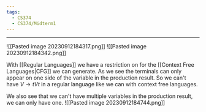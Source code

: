 ```yaml
---
tags:
  - CS374
  - CS374/Midterm1
---
```

---
![[Pasted image 20230912184317.png]]
![[Pasted image 20230912184342.png]]

With [[Regular Languages]] we have a restriction on for the [[Context Free Languages|CFG]] we can generate. As we see the terminals can only appear on one side of the variable in the production result. So we can't have $V \rightarrow tVt$ in a regular language like we can with context free languages. 

We also see that we can't have multiple variables in the production result, we can only have one.
![[Pasted image 20230912184744.png]]

